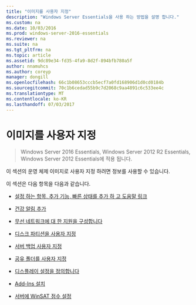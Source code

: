 ```yaml
---
title: "이미지를 사용자 지정"
description: "Windows Server Essentials을 사용 하는 방법을 설명 합니다."
ms.custom: na
ms.date: 10/03/2016
ms.prod: windows-server-2016-essentials
ms.reviewer: na
ms.suite: na
ms.tgt_pltfrm: na
ms.topic: article
ms.assetid: 9dc89e34-fd35-4fa9-8d2f-894bfb780a5f
author: nnamuhcs
ms.author: coreyp
manager: dongill
ms.openlocfilehash: 66c1b08653cccb5ecf7a0fd168906d1d0cd0184b
ms.sourcegitcommit: 70c1b6cedad55b9c7d2068c9aa4891c6c533ee4c
ms.translationtype: MT
ms.contentlocale: ko-KR
ms.lasthandoff: 07/03/2017
---
```

# <a name="customize-the-image"></a>이미지를 사용자 지정

>Windows Server 2016 Essentials, Windows Server 2012 R2 Essentials, Windows Server 2012 Essentials에 적용 됩니다.

이 섹션의 운영 체제 이미지로 사용자 지정 하려면 정보를 사용할 수 있습니다.  
  
 이 섹션은 다음 항목을 다음과 같습니다.  
  
-   [설정 하는 항목, 추가 기능, 빠른 상태를 추가 하 고 도움말 링크](Add-Entries-to-SETUP--ADD-INS--QUICK-STATUS--and-HELP-Links.md)  
  
-   [건강 알림 추가](Add-Health-Alerts.md)  
  
-   [무선 네트워크에 대 한 지원을 구성합니다](Configure-Support-for-a-Wireless-Network.md)  
  
-   [디스크 파티션을 사용자 지정](Customize-Disk-Partitions.md)  
  
-   [서버 백업 사용자 지정](Customize-Server-Backup.md)  
  
-   [공유 폴더를 사용자 지정](Customize-Shared-Folders.md)  
  
-   [디스플레이 설정을 정의합니다](Define-Display-Settings.md)  
  
-   [Add-Ins 설치](Install-Add-Ins.md)  
  
-   [서버에 WinSAT 점수 설정](Set-the-WinSAT-Score-on-the-Server.md)